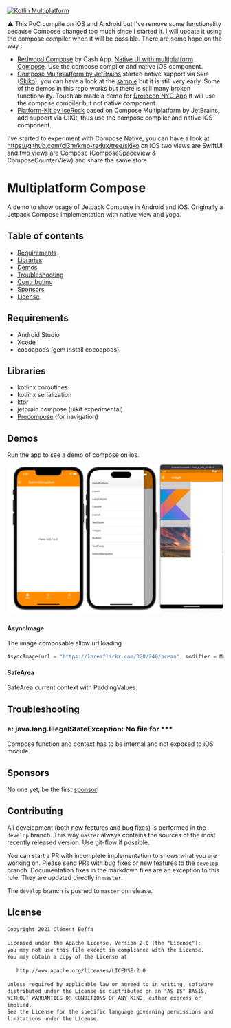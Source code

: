 [![Kotlin Multiplatform](https://img.shields.io/static/v1?logo=Kotlin&&logoColor=3c94cf&label=&message=Kotlin%20Multiplatform&color=555)](https://kotlinlang.org/docs/reference/multiplatform.html)

:warning:  This PoC compile on iOS and Android but I've remove some functionality because Compose changed too much since I started it. I will update it using the compose compiler when it will be possible. There are some hope on the way :
- [Redwood Compose](https://github.com/cashapp/redwood) by Cash App. [Native UI with multiplatform Compose](https://jakewharton.com/native-ui-with-multiplatform-compose/). Use the compose compiler and native iOS component. 
- [Compose Multiplatform by JetBrains](https://github.com/JetBrains/compose-jb) started native support via Skia ([Skiko](https://github.com/JetBrains/skiko)), you can have a look at the [sample](https://github.com/JetBrains/compose-jb/tree/master/experimental/examples/falling-balls-mpp) but it is still very early. Some of the demos in this repo works but there is still many broken functionality. Touchlab made a demo for [Droidcon NYC App](https://touchlab.co/droidcon-nyc-ios-app-with-compose/) It will use the compose compiler but not native component.  
- [Platform-Kit by IceRock](https://github.com/Alex009/compose-jb/tree/platform-kit-sample/examples/common-platform-uikit) based on Compose Multiplatform by JetBrains, add support via UIKit, thus use the compose compiler and native iOS component.  

I've started to experiment with Compose Native, you can have a look at https://github.com/cl3m/kmp-redux/tree/skiko on iOS two views are SwiftUI and two views are Compose (ComposeSpaceView & ComposeCounterView) and share the same store. 

# Multiplatform Compose

A demo to show usage of Jetpack Compose in Android and iOS. Originally a Jetpack Compose implementation with native view and yoga.

## Table of contents

- [Requirements](#requirements)
- [Libraries](#libraries)
- [Demos](#demos)
- [Troubleshooting](#troubleshooting)
- [Contributing](#contributing)
- [Sponsors](#sponsors)
- [License](#license)

## Requirements

- Android Studio
- Xcode
- cocoapods (gem install cocoapods)

## Libraries

- kotlinx coroutines
- kotlinx serialization
- ktor
- jetbrain compose (uikit experimental)
- [Precompose](https://github.com/Tlaster/PreCompose) (for navigation)

## Demos

Run the app to see a demo of compose on ios.

![Demos](https://github.com/cl3m/multiplatform-compose/blob/compose-jb/screenshots/Demos.png?raw=true)

#### AsyncImage

The image composable allow url loading

```kotlin
AsyncImage(url = "https://loremflickr.com/320/240/ocean", modifier = Modifier.preferredSize(200.dp))
```

#### SafeArea

SafeArea.current context with PaddingValues.


## Troubleshooting

### e: java.lang.IllegalStateException: No file for ***

Compose function and context has to be internal and not exposed to iOS module.

## Sponsors

No one yet, be the first [sponsor](https://github.com/sponsors/cl3m)!

## Contributing

All development (both new features and bug fixes) is performed in the `develop` branch. This way `master` always contains the sources of the most recently released version. Use git-flow if possible.

You can start a PR with incomplete implementation to shows what you are working on. Please send PRs with bug fixes or new features to the `develop` branch. Documentation fixes in the markdown files are an exception to this rule. They are updated directly in `master`.

The `develop` branch is pushed to `master` on release.

## License

    Copyright 2021 Clément Beffa
    
    Licensed under the Apache License, Version 2.0 (the "License");
    you may not use this file except in compliance with the License.
    You may obtain a copy of the License at
    
       http://www.apache.org/licenses/LICENSE-2.0
    
    Unless required by applicable law or agreed to in writing, software
    distributed under the License is distributed on an "AS IS" BASIS,
    WITHOUT WARRANTIES OR CONDITIONS OF ANY KIND, either express or implied.
    See the License for the specific language governing permissions and
    limitations under the License.
